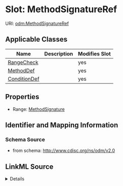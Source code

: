 # Slot: MethodSignatureRef

URI: [odm:MethodSignatureRef](http://www.cdisc.org/ns/odm/v2.0/MethodSignatureRef)



<!-- no inheritance hierarchy -->




## Applicable Classes

| Name | Description | Modifies Slot |
| --- | --- | --- |
[RangeCheck](RangeCheck.md) |  |  yes  |
[MethodDef](MethodDef.md) |  |  yes  |
[ConditionDef](ConditionDef.md) |  |  yes  |







## Properties

* Range: [MethodSignature](MethodSignature.md)





## Identifier and Mapping Information







### Schema Source


* from schema: http://www.cdisc.org/ns/odm/v2.0




## LinkML Source

<details>
```yaml
name: MethodSignatureRef
from_schema: http://www.cdisc.org/ns/odm/v2.0
rank: 1000
alias: MethodSignatureRef
domain_of:
- RangeCheck
- MethodDef
- ConditionDef
range: MethodSignature

```
</details>